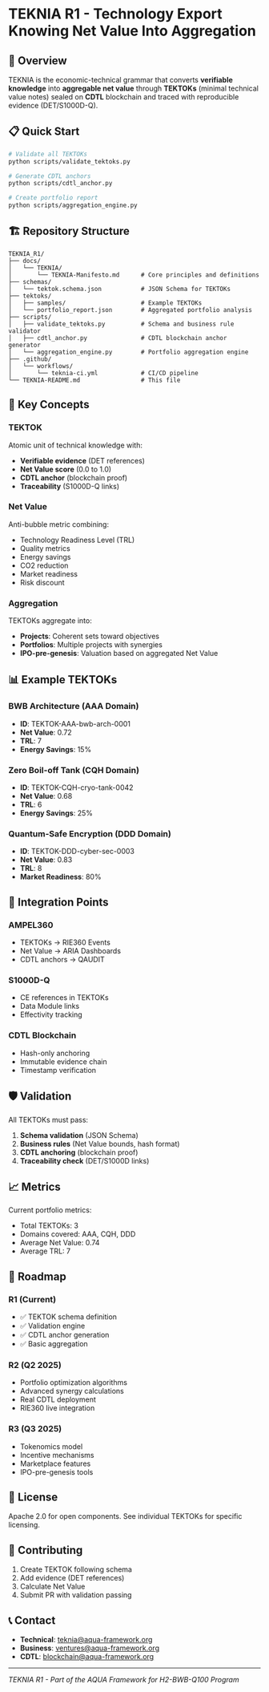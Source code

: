 # TEKNIA R1 - Technology Export Knowing Net Value Into Aggregation

## 🎯 Overview

TEKNIA is the economic-technical grammar that converts **verifiable knowledge** into **aggregable net value** through **TEKTOKs** (minimal technical value notes) sealed on **CDTL** blockchain and traced with reproducible evidence (DET/S1000D-Q).

## 📋 Quick Start

```bash
# Validate all TEKTOKs
python scripts/validate_tektoks.py

# Generate CDTL anchors
python scripts/cdtl_anchor.py

# Create portfolio report
python scripts/aggregation_engine.py
```

## 🏗️ Repository Structure

```
TEKNIA_R1/
├── docs/
│   └── TEKNIA/
│       └── TEKNIA-Manifesto.md      # Core principles and definitions
├── schemas/
│   └── tektok.schema.json           # JSON Schema for TEKTOKs
├── tektoks/
│   ├── samples/                     # Example TEKTOKs
│   └── portfolio_report.json        # Aggregated portfolio analysis
├── scripts/
│   ├── validate_tektoks.py          # Schema and business rule validator
│   ├── cdtl_anchor.py               # CDTL blockchain anchor generator
│   └── aggregation_engine.py        # Portfolio aggregation engine
├── .github/
│   └── workflows/
│       └── teknia-ci.yml            # CI/CD pipeline
└── TEKNIA-README.md                 # This file
```

## 🔑 Key Concepts

### TEKTOK
Atomic unit of technical knowledge with:
- **Verifiable evidence** (DET references)
- **Net Value score** (0.0 to 1.0)
- **CDTL anchor** (blockchain proof)
- **Traceability** (S1000D-Q links)

### Net Value
Anti-bubble metric combining:
- Technology Readiness Level (TRL)
- Quality metrics
- Energy savings
- CO2 reduction
- Market readiness
- Risk discount

### Aggregation
TEKTOKs aggregate into:
- **Projects**: Coherent sets toward objectives
- **Portfolios**: Multiple projects with synergies
- **IPO-pre-genesis**: Valuation based on aggregated Net Value

## 📊 Example TEKTOKs

### BWB Architecture (AAA Domain)
- **ID**: TEKTOK-AAA-bwb-arch-0001
- **Net Value**: 0.72
- **TRL**: 7
- **Energy Savings**: 15%

### Zero Boil-off Tank (CQH Domain)
- **ID**: TEKTOK-CQH-cryo-tank-0042
- **Net Value**: 0.68
- **TRL**: 6
- **Energy Savings**: 25%

### Quantum-Safe Encryption (DDD Domain)
- **ID**: TEKTOK-DDD-cyber-sec-0003
- **Net Value**: 0.83
- **TRL**: 8
- **Market Readiness**: 80%

## 🔗 Integration Points

### AMPEL360
- TEKTOKs → RIE360 Events
- Net Value → ARIA Dashboards
- CDTL anchors → QAUDIT

### S1000D-Q
- CE references in TEKTOKs
- Data Module links
- Effectivity tracking

### CDTL Blockchain
- Hash-only anchoring
- Immutable evidence chain
- Timestamp verification

## 🛡️ Validation

All TEKTOKs must pass:
1. **Schema validation** (JSON Schema)
2. **Business rules** (Net Value bounds, hash format)
3. **CDTL anchoring** (blockchain proof)
4. **Traceability check** (DET/S1000D links)

## 📈 Metrics

Current portfolio metrics:
- Total TEKTOKs: 3
- Domains covered: AAA, CQH, DDD
- Average Net Value: 0.74
- Average TRL: 7

## 🚀 Roadmap

### R1 (Current)
- ✅ TEKTOK schema definition
- ✅ Validation engine
- ✅ CDTL anchor generation
- ✅ Basic aggregation

### R2 (Q2 2025)
- Portfolio optimization algorithms
- Advanced synergy calculations
- Real CDTL deployment
- RIE360 live integration

### R3 (Q3 2025)
- Tokenomics model
- Incentive mechanisms
- Marketplace features
- IPO-pre-genesis tools

## 📜 License

Apache 2.0 for open components. See individual TEKTOKs for specific licensing.

## 🤝 Contributing

1. Create TEKTOK following schema
2. Add evidence (DET references)
3. Calculate Net Value
4. Submit PR with validation passing

## 📞 Contact

- **Technical**: teknia@aqua-framework.org
- **Business**: ventures@aqua-framework.org
- **CDTL**: blockchain@aqua-framework.org

---

*TEKNIA R1 - Part of the AQUA Framework for H2-BWB-Q100 Program*